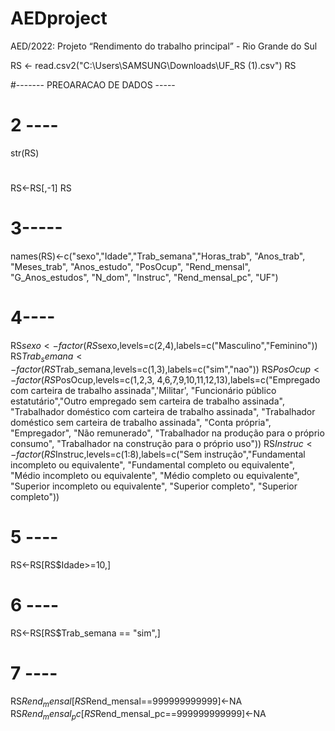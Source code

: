 # AEDproject
AED/2022: Projeto “Rendimento do trabalho principal” - Rio Grande do Sul

RS <- read.csv2("C:\\Users\\SAMSUNG\\Downloads\\UF_RS (1).csv")
RS


#------- PREOARACAO DE DADOS -----

# 2 ----
str(RS)

# 

RS<-RS[,-1]
RS

# 3-----
names(RS)<-c("sexo","Idade","Trab_semana","Horas_trab", "Anos_trab", "Meses_trab", "Anos_estudo",
             "PosOcup", "Rend_mensal", "G_Anos_estudos", "N_dom", "Instruc", "Rend_mensal_pc", "UF")

# 4----
RS$sexo<-factor(RS$sexo,levels=c(2,4),labels=c("Masculino","Feminino"))
RS$Trab_semana<-factor(RS$Trab_semana,levels=c(1,3),labels=c("sim","nao"))
RS$PosOcup<-factor(RS$PosOcup,levels=c(1,2,3, 4,6,7,9,10,11,12,13),labels=c("Empregado com carteira de trabalho assinada",'Militar', "Funcionário público estatutário","Outro empregado sem carteira de trabalho assinada", "Trabalhador doméstico com carteira de trabalho assinada", "Trabalhador doméstico sem carteira de trabalho assinada", "Conta própria", "Empregador", "Não remunerado", "Trabalhador na produção para o próprio consumo",  "Trabalhador na construção para o próprio uso"))
RS$Instruc<-factor(RS$Instruc,levels=c(1:8),labels=c("Sem instrução","Fundamental incompleto ou equivalente", "Fundamental completo ou equivalente", "Médio incompleto ou equivalente", "Médio completo ou equivalente", "Superior incompleto ou equivalente", "Superior completo", "Superior completo"))

# 5 ----
RS<-RS[RS$Idade>=10,]

# 6 ----
RS<-RS[RS$Trab_semana == "sim",]

# 7 ----
RS$Rend_mensal[RS$Rend_mensal==999999999999]<-NA
RS$Rend_mensal_pc[RS$Rend_mensal_pc==999999999999]<-NA


